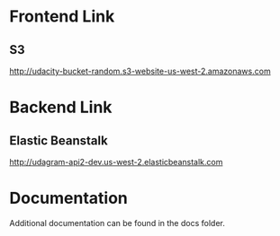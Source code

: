 # Frontend Link
## S3
http://udacity-bucket-random.s3-website-us-west-2.amazonaws.com

# Backend Link
## Elastic Beanstalk
http://udagram-api2-dev.us-west-2.elasticbeanstalk.com

# Documentation
Additional documentation can be found in the docs folder.

